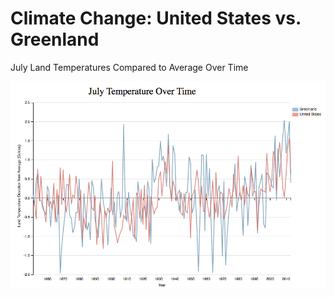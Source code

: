 # Climate Change: United States vs. Greenland
July Land Temperatures Compared to Average Over Time




![alt text](https://github.com/blemi4/climate/blob/master/final-vis.png?raw=true)
